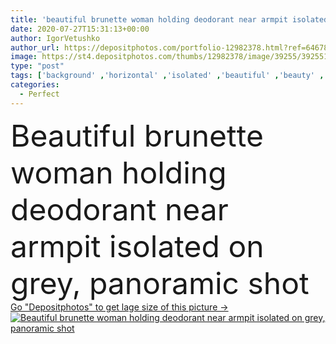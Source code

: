 ```yaml
---
title: 'beautiful brunette woman holding deodorant near armpit isolated on grey, panoramic shot'
date: 2020-07-27T15:31:13+00:00
author: IgorVetushko
author_url: https://depositphotos.com/portfolio-12982378.html?ref=64678756
image: https://st4.depositphotos.com/thumbs/12982378/image/39255/392551384/api_thumb_450.jpg?forcejpeg=true
type: "post"
tags: ['background' ,'horizontal' ,'isolated' ,'beautiful' ,'beauty' ,'fresh' ,'caucasian' ,'healthy' ,'natural' ,'wellbeing' ,'spray' ,'brunette' ,'european' ,'crop' ,'freshness' ,'banner' ,'gray' ,'skin' ,'woman' ,'cosmetic' ,'makeup' ,'skincare' ,'clean' ,'hygiene' ,'purity' ,'treatment' ,'grey' ,'web' ,'panorama' ,'panoramic' ,'attractive' ,'wellness' ,'deodorant' ,'bodycare' ,'pampering' ,'armpit' ,'antiperspirant' ,'copy space' ,'one person' ,'body care' ,'Studio Shot' ,'skin care' ,'perfect skin' ,'website header' ,'clean face' ]
categories: 
  - Perfect
---
```

<div aling="center">
            <font size="60"> Beautiful brunette woman holding deodorant near armpit isolated on grey, panoramic shot</font>   
</div>
<div>
    <a href='https://st4.depositphotos.com/thumbs/12982378/image/39255/392551384/api_thumb_450.jpg?forcejpeg=true?ref=64678756' target=_blank > Go "Depositphotos" to get lage size of this picture ->
        <img href='https://st4.depositphotos.com/thumbs/12982378/image/39255/392551384/api_thumb_450.jpg?forcejpeg=true?ref=64678756' src='https://st4.depositphotos.com/12982378/39255/i/950/depositphotos_392551384-stock-photo-beautiful-brunette-woman-holding-deodorant.jpg?forcejpeg=true' alt='Beautiful brunette woman holding deodorant near armpit isolated on grey, panoramic shot' >
    </a>
</div>
